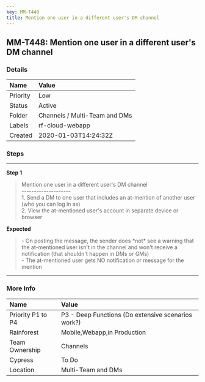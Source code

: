 ```yaml
---
key: MM-T448
title: Mention one user in a different user's DM channel
---
```


## MM-T448: Mention one user in a different user's DM channel

### Details

| Name     | Value                         |
| :------- | :---------------------------- |
| Priority | Low                           |
| Status   | Active                        |
| Folder   | Channels / Multi-Team and DMs |
| Labels   | rf-cloud-webapp               |
| Created  | 2020-01-03T14:24:32Z          |

### Steps

<hr/>

**Step 1**

> <article>Mention one user in a different user's DM channel<br />--------------------<br />1. Send a DM to one user that includes an at-mention of another user (who you can log in as)<br />2. View the at-mentioned user's account in separate device or browser</article>

**Expected**

> <article>- On posting the message, the sender does *not* see a warning that the at-mentioned user isn't in the channel and won't receive a notification (that shouldn't happen in DMs or GMs)<br />- The at-mentioned user gets NO notification or message for the mention</article>

<hr/>

### More Info

| Name              | Value                                              |
| :---------------- | :------------------------------------------------- |
| Priority P1 to P4 | P3 - Deep Functions (Do extensive scenarios work?) |
| Rainforest        | Mobile,Webapp,in Production                        |
| Team Ownership    | Channels                                           |
| Cypress           | To Do                                              |
| Location          | Multi-Team and DMs                                 |
